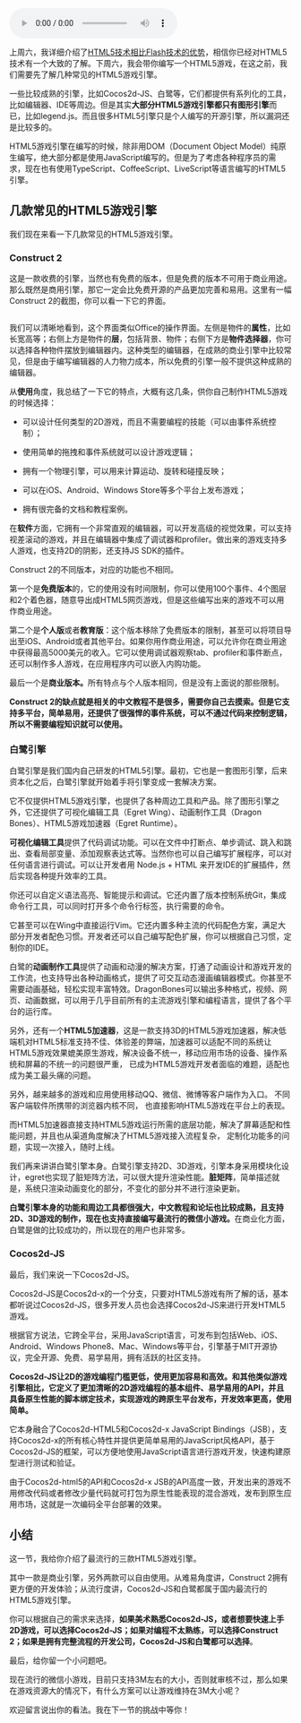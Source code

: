 <audio title="第29讲 _ 热点剖析（二）：如何选择一款HTML5引擎？" src="https://static001.geekbang.org/resource/audio/64/f1/64169576d8fe46d6961c025b4e1bc2f1.mp3" controls="controls"></audio> 
<p>上周六，我详细介绍了<a href="https://time.geekbang.org/column/article/9298">HTML5技术相比Flash技术的优势</a>，相信你已经对HTML5技术有一个大致的了解。下周六，我会带你编写一个HTML5游戏，在这之前，我们需要先了解几种常见的HTML5游戏引擎。</p><p>一些比较成熟的引擎，比如Cocos2d-JS、白鹭等，它们都提供有系列化的工具，比如编辑器、IDE等周边。但是其实<strong>大部分HTML5游戏引擎都只有图形引擎</strong>而已，比如legend.js。而且很多HTML5引擎只是个人编写的开源引擎，所以漏洞还是比较多的。</p><p>HTML5游戏引擎在编写的时候，除非用DOM（Document Object Model）纯原生编写，绝大部分都是使用JavaScript编写的。但是为了考虑各种程序员的需求，现在也有使用TypeScript、CoffeeScript、LiveScript等语言编写的HTML5引擎。</p><h2>几款常见的HTML5游戏引擎</h2><p>我们现在来看一下几款常见的HTML5游戏引擎。</p><h3>Construct 2</h3><p>这是一款收费的引擎，当然也有免费的版本，但是免费的版本不可用于商业用途。那么既然是商用引擎，那它一定会比免费开源的产品更加完善和易用。这里有一幅Construct 2的截图，你可以看一下它的界面。</p><!-- [[[read_end]]] --><p><img src="https://static001.geekbang.org/resource/image/a7/8b/a725e6389a0636f8f0539a626de2f18b.jpg" alt=""></p><p>我们可以清晰地看到，这个界面类似Office的操作界面。左侧是物件的<strong>属性</strong>，比如长宽高等；右侧上方是物件的<strong>层</strong>，包括背景、物件；右侧下方是<strong>物件选择器</strong>，你可以选择各种物件摆放到编辑器内。这种类型的编辑器，在成熟的商业引擎中比较常见，但是由于编写编辑器的人力物力成本，所以免费的引擎一般不提供这种成熟的编辑器。</p><p>从<strong>使用</strong>角度，我总结了一下它的特点，大概有这几条，供你自己制作HTML5游戏的时候选择：</p><ul>
<li>
<p>可以设计任何类型的2D游戏，而且不需要编程的技能（可以由事件系统控制）；</p>
</li>
<li>
<p>使用简单的拖拽和事件系统就可以设计游戏逻辑；</p>
</li>
<li>
<p>拥有一个物理引擎，可以用来计算运动、旋转和碰撞反映；</p>
</li>
<li>
<p>可以在iOS、Android、Windows Store等多个平台上发布游戏；</p>
</li>
<li>
<p>拥有很完备的文档和教程案例。</p>
</li>
</ul><p>在<strong>软件</strong>方面，它拥有一个非常直观的编辑器，可以开发高级的视觉效果，可以支持视差滚动的游戏，并且在编辑器中集成了调试器和profiler。做出来的游戏支持多人游戏，也支持2D的阴影，还支持JS SDK的插件。</p><p>Construct 2的不同版本，对应的功能也不相同。</p><p>第一个是<strong>免费版本</strong>的，它的使用没有时间限制，你可以使用100个事件、4个图层和2个着色器，随意导出成HTML5网页游戏，但是这些编写出来的游戏不可以用作商业用途。</p><p>第二个是<strong>个人版</strong>或者<strong>教育版</strong>：这个版本移除了免费版本的限制，甚至可以将项目导出至iOS、Android或者其他平台。如果你用作商业用途，可以允许你在商业用途中获得最高5000美元的收入。它可以使用调试器观察tab、profiler和事件断点，还可以制作多人游戏，在应用程序内可以嵌入内购功能。</p><p>最后一个是<strong>商业版本。</strong>所有特点与个人版本相同，但是没有上面说的那些限制。</p><p><strong>Construct 2的缺点就是相关的中文教程不是很多，需要你自己去摸索。但是它支持多平台，简单易用，还提供了很强悍的事件系统，可以不通过代码来控制逻辑，所以不需要编程知识就可以使用。</strong></p><h3>白鹭引擎</h3><p>白鹭引擎是我们国内自己研发的HTML5引擎。最初，它也是一套图形引擎，后来资本化之后，白鹭引擎就开始着手将引擎变成一套解决方案。</p><p>它不仅提供HTML5游戏引擎，也提供了各种周边工具和产品。除了图形引擎之外，它还提供了可视化编辑工具（Egret Wing）、动画制作工具（Dragon Bones）、HTML5游戏加速器（Egret Runtime）。</p><p><strong>可视化编辑工具</strong>提供了代码调试功能。可以在文件中打断点、单步调试、跳入和跳出、查看局部变量、添加观察表达式等。当然你也可以自己编写扩展程序，可以对任何语言进行调试。可以让开发者用 Node.js + HTML 来开发IDE的扩展插件，然后实现各种提升效率的工具。</p><p>你还可以自定义语法高亮、智能提示和调试。它还内置了版本控制系统Git，集成命令行工具，可以同时打开多个命令行标签，执行需要的命令。</p><p>它甚至可以在Wing中直接运行Vim。它还内置多种主流的代码配色方案，满足大部分开发者配色习惯。开发者还可以自己编写配色扩展，你可以根据自己习惯，定制你的IDE。</p><p>白鹭的<strong>动画制作工具</strong>提供了动画和动漫的解决方案，打通了动画设计和游戏开发的工作流，也支持导出各种动画格式，提供了可交互动态漫画编辑器模式。你甚至不需要动画基础，轻松实现丰富特效。DragonBones可以输出多种格式，视频、网页、动画数据，可以用于几乎目前所有的主流游戏引擎和编程语言，提供了各个平台的运行库。</p><p>另外，还有一个<strong>HTML5加速器</strong>，这是一款支持3D的HTML5游戏加速器，解决低端机对HTML5标准支持不佳、体验差的弊端，加速器可以适配不同的系统让HTML5游戏效果媲美原生游戏，解决设备不统一，移动应用市场的设备、操作系统和屏幕的不统一的问题很严重， 已成为HTML5游戏开发者面临的难题，适配也成为美工最头痛的问题。</p><p>另外，越来越多的游戏和应用使用移动QQ、微信、微博等客户端作为入口。 不同客户端软件所携带的浏览器内核不同， 也直接影响HTML5游戏在平台上的表现。</p><p>而HTML5加速器直接支持HTML5游戏运行所需的底层功能，解决了屏幕适配和性能问题，并且也从渠道角度解决了HTML5游戏接入流程复杂， 定制化功能多的问题，实现一次接入，随时上线。</p><p>我们再来讲讲白鹭引擎本身。白鹭引擎支持2D、3D游戏，引擎本身采用模块化设计，egret也实现了脏矩阵方法，可以很大提升渲染性能。<strong>脏矩阵</strong>，简单描述就是，系统只渲染动画变化的部分，不变化的部分并不进行渲染更新。</p><p><strong>白鹭引擎本身的功能和周边工具都很强大，中文教程和论坛也比较成熟，且支持2D、3D游戏的制作，现在也支持直接编写最流行的微信小游戏。</strong>在商业化方面，白鹭是做的比较成功的，所以现在的用户也非常多。</p><h3>Cocos2d-JS</h3><p>最后，我们来说一下Cocos2d-JS。</p><p>Cocos2d-JS是Cocos2d-x的一个分支，只要对HTML5游戏有所了解的话，基本都听说过Cocos2d-JS，很多开发人员也会选择Cocos2d-JS来进行开发HTML5游戏。</p><p>根据官方说法，它跨全平台，采用JavaScript语言，可发布到包括Web、iOS、Android、Windows Phone8、Mac、Windows等平台，引擎基于MIT开源协议，完全开源、免费、易学易用，拥有活跃的社区支持。</p><p><strong>Cocos2d-JS让2D的游戏编程门槛更低，使用更加容易和高效。和其他类似游戏引擎相比，它定义了更加清晰的2D游戏编程的基本组件、易学易用的API，并且具备原生性能的脚本绑定技术，实现游戏的跨原生平台发布，开发效率更高，使用简单。</strong></p><p>它本身融合了Cocos2d-HTML5和Cocos2d-x JavaScript Bindings（JSB），支持Cocos2d-x的所有核心特性并提供更简单易用的JavaScript风格API，基于Cocos2d-JS的框架，可以方便地使用JavaScript语言进行游戏开发，快速构建原型进行测试和验证。</p><p>由于Cocos2d-html5的API和Cocos2d-x JSB的API高度一致，开发出来的游戏不用修改代码或者修改少量代码就可打包为原生性能表现的混合游戏，发布到原生应用市场，这就是一次编码全平台部署的效果。</p><h2>小结</h2><p>这一节，我给你介绍了最流行的三款HTML5游戏引擎。</p><p>其中一款是商业引擎，另外两款可以自由使用。从难易角度讲，Construct 2拥有更方便的开发体验；从流行度讲，Cocos2d-JS和白鹭都属于国内最流行的HTML5游戏引擎。</p><p>你可以根据自己的需求来选择，<strong><span class="orange">如果美术熟悉Cocos2d-JS，或者想要快速上手2D游戏，可以选择Cocos2d-JS；如果对编程不太熟练，可以选择Construct 2；如果是拥有完整流程的开发公司，Cocos2d-JS和白鹭都可以选择</span></strong>。</p><p>最后，给你留一个小问题吧。</p><p>现在流行的微信小游戏，目前只支持3M左右的大小，否则就审核不过，那么如果在游戏资源大的情况下，有什么方案可以让游戏维持在3M大小呢？</p><p>欢迎留言说出你的看法。我在下一节的挑战中等你！</p>